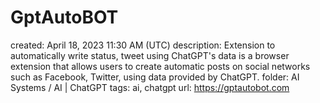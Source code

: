 # GptAutoBOT

created: April 18, 2023 11:30 AM (UTC)
description: Extension to automatically write status, tweet using ChatGPT's data is a browser extension that allows users to create automatic posts on social networks such as Facebook, Twitter, using data provided by ChatGPT.
folder: AI Systems / AI | ChatGPT
tags: ai, chatgpt
url: https://gptautobot.com